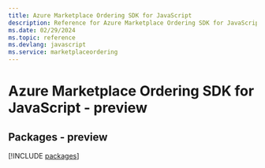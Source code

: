 ```yaml
---
title: Azure Marketplace Ordering SDK for JavaScript
description: Reference for Azure Marketplace Ordering SDK for JavaScript
ms.date: 02/29/2024
ms.topic: reference
ms.devlang: javascript
ms.service: marketplaceordering
---
```

# Azure Marketplace Ordering SDK for JavaScript - preview
## Packages - preview
[!INCLUDE [packages](marketplace-ordering-index.md)]